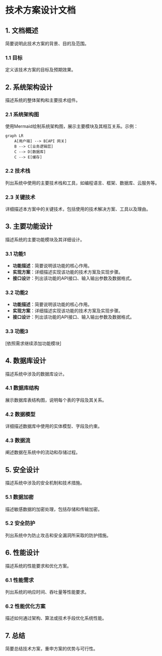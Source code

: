 # 技术方案设计文档

## 1. 文档概述

简要说明此技术方案的背景、目的及范围。

### 1.1 目标

定义该技术方案的目标及预期效果。

## 2. 系统架构设计

描述系统的整体架构和主要技术组件。

### 2.1 系统架构图

使用Mermaid绘制系统架构图，展示主要模块及其相互关系。示例：

```mermaid
graph LR
    A[用户端] --> B[API 网关]
    B --> C[业务逻辑层]
    C --> D[数据库]
    C --> E[缓存]
```

### 2.2 技术栈

列出系统中使用的主要技术栈和工具，如编程语言、框架、数据库、云服务等。

### 2.3 关键技术

详细描述本方案中的关键技术，包括使用的技术解决方案、工具以及理由。

## 3. 主要功能设计

描述系统的主要功能模块及其详细设计。

### 3.1 功能1

- **功能描述**：简要说明该功能的核心作用。
- **实现方案**：详细描述实现该功能的技术方案及实现步骤。
- **接口设计**：列出该功能的API接口、输入输出参数及数据格式。

### 3.2 功能2

- **功能描述**：简要说明该功能的核心作用。
- **实现方案**：详细描述实现该功能的技术方案及实现步骤。
- **接口设计**：列出该功能的API接口、输入输出参数及数据格式。

### 3.3 功能3

[依照需求继续添加功能模块]

## 4. 数据库设计

描述系统中涉及的数据库设计。

### 4.1 数据库结构

展示数据库表结构图，说明每个表的字段及其关系。

### 4.2 数据模型

详细描述数据库中使用的实体模型、字段及约束。

### 4.3 数据流

阐述数据在系统中的流动和存储过程。

## 5. 安全设计

描述系统中涉及的安全机制和技术措施。

### 5.1 数据加密

描述敏感数据的加密处理，包括存储和传输加密。

### 5.2 安全防护

列出系统中为防止攻击和安全漏洞所采取的防护措施。

## 6. 性能设计

描述系统的性能要求和优化方案。

### 6.1 性能需求

列出系统的响应时间、吞吐量等性能要求。

### 6.2 性能优化方案

描述如何通过架构、算法或技术手段优化系统性能。

## 7. 总结

简要总结技术方案，重申方案的优势与可行性。